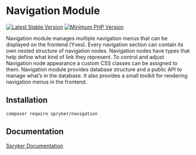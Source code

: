 # Navigation Module
[![Latest Stable Version](https://poser.pugx.org/spryker/navigation/v/stable.svg)](https://packagist.org/packages/spryker/navigation)
[![Minimum PHP Version](https://img.shields.io/badge/php-%3E%3D%208.2-8892BF.svg)](https://php.net/)

Navigation module manages multiple navigation menus that can be displayed on the frontend (Yves). Every navigation section can contain its own nested structure of navigation nodes. Navigation nodes have types that help define what kind of link they represent. To control and adjust Navigation node appearance a custom CSS classes can be assigned to them. Navigation module provides database structure and a public API to manage what’s in the database. It also provides a small toolkit for rendering navigation menus in the frontend.

## Installation

```
composer require spryker/navigation
```

## Documentation

[Spryker Documentation](https://docs.spryker.com)
